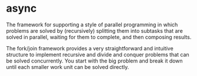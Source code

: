 async
=====

 The framework for supporting a style of parallel programming
in which problems are solved by (recursively) splitting them into subtasks
that are solved in parallel, waiting for them to complete,
and then composing results.

 The fork/join framework provides a very straightforward and intuitive structure
to implement recursive and divide and conquer problems
that can be solved concurrently. You start with the big problem and break it down
until each smaller work unit can be solved directly.
